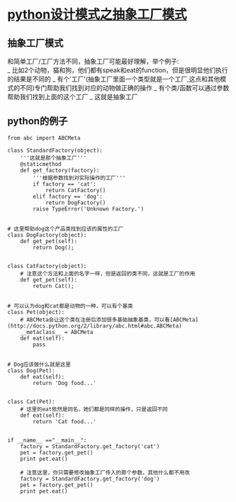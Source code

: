 #  [python设计模式之抽象工厂模式](http://dongweiming.github.io/python-abstract-factory.html)

## 抽象工厂模式

和简单工厂/工厂方法不同，抽象工厂可能最好理解，举个例子:  
_ 比如2个动物，猫和狗，他们都有speak和eat的function，但是很明显他们执行的结果是不同的 _
有个'工厂'(抽象工厂里面一个类型就是一个工厂,这点和其他模式的不同)专门帮助我们找到对应的动物做正确的操作 _
有个类/函数可以通过参数帮助我们找到上面的这个工厂 _ 这就是抽象工厂

## python的例子

    
    
    from abc import ABCMeta
    
    class StandardFactory(object):
        '''这就是那个抽象工厂'''
        @staticmethod
        def get_factory(factory):
            '''根据参数找到对实际操作的工厂'''
            if factory == 'cat':
                return CatFactory()
            elif factory == 'dog':
                return DogFactory()
            raise TypeError('Unknown Factory.')
    

    # 这里帮助dog这个产品类找到应该的属性的工厂
    class DogFactory(object):
        def get_pet(self):
            return Dog();
    
    
    class CatFactory(object):
        # 注意这个方法和上面的名字一样，但是返回的类不同，这就是工厂的作用
        def get_pet(self):
            return Cat();
    
    
    # 可以认为dog和cat都是动物的一种，可以有个基类
    class Pet(object):
        # ABCMeta会让这个类在注册后添加很多基础抽象基类，可以看[ABCMeta](http://docs.python.org/2/library/abc.html#abc.ABCMeta)
        __metaclass__ = ABCMeta
        def eat(self):
            pass
    
    
    # Dog应该做什么就是这里
    class Dog(Pet):
        def eat(self):
            return 'Dog food...'
    
    
    class Cat(Pet):
        # 这里的eat依然是同名，她们都是同样的操作，只是返回不同
        def eat(self):
            return 'Cat food...'
    
    
    if __name__ =="__main__":
        factory = StandardFactory.get_factory('cat')
        pet = factory.get_pet()
        print pet.eat()
    
        # 注意这里，你只需要修改抽象工厂传入的那个参数，其他什么都不用改
        factory = StandardFactory.get_factory('dog')
        pet = factory.get_pet()
        print pet.eat()
    


